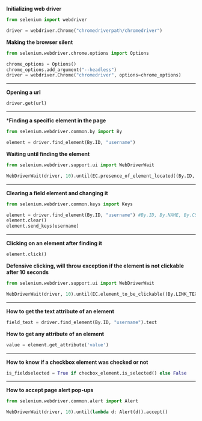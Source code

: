 
**Initializing web driver**
```python
from selenium import webdriver

driver = webdriver.Chrome("chromedriverpath/chromedriver")
```
**Making the browser silent**
```python
from selenium.webdriver.chrome.options import Options

chrome_options = Options()
chrome_options.add_argument("--headless")
driver = webdriver.Chrome("chromedriver", options=chrome_options)
```
---
**Opening a url**
```python
driver.get(url)
```
---
***Finding a specific element in the page**
```python
from selenium.webdriver.common.by import By

element = driver.find_element(By.ID, "username")
```
**Waiting until finding the element**
```python
from selenium.webdriver.support.ui import WebDriverWait

WebDriverWait(driver, 10).until(EC.presence_of_element_located((By.ID, "username")))
```
---
**Clearing a field element and changing it**
```python
from selenium.webdriver.common.keys import Keys

element = driver.find_element(By.ID, "username") #By.ID, By.NAME, By.CSS_SELECTOR
element.clear()
element.send_keys(username)
```
---
**Clicking on an element after finding it**
```python
element.click()
```
**Defensive clicking, will throw exception if the element is not clickable after 10 seconds**
```python
from selenium.webdriver.support.ui import WebDriverWait

WebDriverWait(driver, 10).until(EC.element_to_be_clickable((By.LINK_TEXT, "Logout"))).click()
```
---
**How to get the text attribute of an element**
```python
field_text = driver.find_element(By.ID, "username").text
```
**How to get any attribute of an element**
```python
value = element.get_attribute('value')
```
---
**How to know if a checkbox element was checked or not**
```python
is_fieldselected = True if checbox_element.is_selected() else False
```
---
**How to accept page alert pop-ups**
```python
from selenium.webdriver.common.alert import Alert

WebDriverWait(driver, 10).until(lambda d: Alert(d)).accept()
```